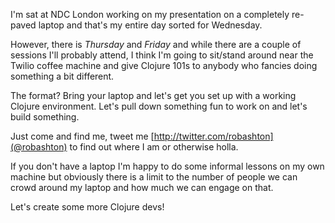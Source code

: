 I'm sat at NDC London working on my presentation on a completely re-paved laptop and that's my entire day sorted for Wednesday.

However, there is *Thursday* and *Friday* and while there are a couple of sessions I'll probably attend, I think I'm going to sit/stand around near the Twilio coffee machine and give Clojure 101s to anybody who fancies doing something a bit different.

The format? Bring your laptop and let's get you set up with a working Clojure environment. Let's pull down something fun to work on and let's build something. 

Just come and find me, tweet me [http://twitter.com/robashton](@robashton) to find out where I am or otherwise holla.

If you don't have a laptop I'm happy to do some informal lessons on my own machine but obviously there is a limit to the number of people we can crowd around my laptop and how much we can engage on that.

Let's create some more Clojure devs!
